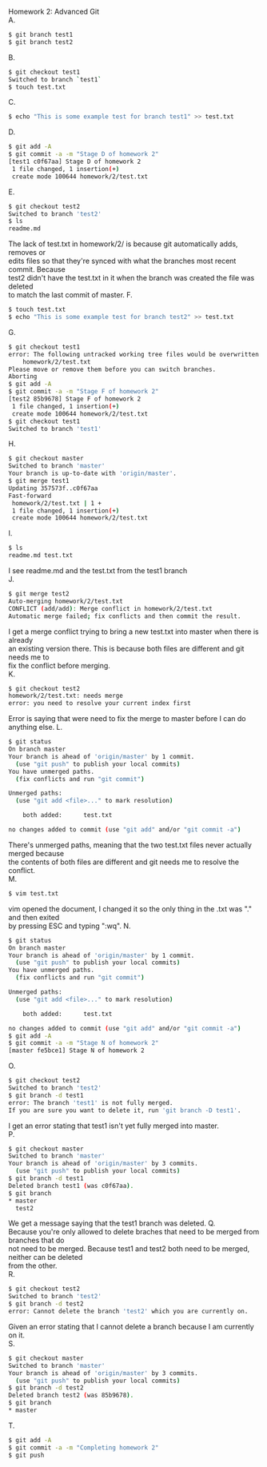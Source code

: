 Homework 2: Advanced Git  
A.  
```bash
$ git branch test1
$ git branch test2
```  
B.  
```bash
$ git checkout test1
Switched to branch `test1`
$ touch test.txt
```  
C.  
```bash
$ echo "This is some example test for branch test1" >> test.txt
```  
D.  
```bash
$ git add -A
$ git commit -a -m "Stage D of homework 2"
[test1 c0f67aa] Stage D of homework 2
 1 file changed, 1 insertion(+)
 create mode 100644 homework/2/test.txt
```  
E.  
```bash
$ git checkout test2
Switched to branch 'test2'
$ ls
readme.md
```  
The lack of test.txt in homework/2/ is because git automatically adds, removes or  
edits files so that they're synced with what the branches most recent commit. Because  
test2 didn't have the test.txt in it when the branch was created the file was deleted  
to match the last commit of master.
F.  
```bash
$ touch test.txt
$ echo "This is some example test for branch test2" >> test.txt
```  
G.  
```bash
$ git checkout test1
error: The following untracked working tree files would be overwritten by checkout:
	homework/2/test.txt
Please move or remove them before you can switch branches.
Aborting
$ git add -A
$ git commit -a -m "Stage F of homework 2"
[test2 85b9678] Stage F of homework 2
 1 file changed, 1 insertion(+)
 create mode 100644 homework/2/test.txt
$ git checkout test1
Switched to branch 'test1'
```  
H.  
```bash
$ git checkout master
Switched to branch 'master'
Your branch is up-to-date with 'origin/master'.
$ git merge test1
Updating 357573f..c0f67aa
Fast-forward
 homework/2/test.txt | 1 +
 1 file changed, 1 insertion(+)
 create mode 100644 homework/2/test.txt
```  
I.  
```bash
$ ls
readme.md test.txt
```  
I see readme.md and the test.txt from the test1 branch  
J.  
```bash
$ git merge test2
Auto-merging homework/2/test.txt
CONFLICT (add/add): Merge conflict in homework/2/test.txt
Automatic merge failed; fix conflicts and then commit the result.
```  
I get a merge conflict trying to bring a new test.txt into master when there is already  
an existing version there. This is because both files are different and git needs me to  
fix the conflict before merging.  
K.  
```bash
$ git checkout test2
homework/2/test.txt: needs merge
error: you need to resolve your current index first
```  
Error is saying that were need to fix the merge to master before I can do anything else.
L.  
```bash
$ git status
On branch master
Your branch is ahead of 'origin/master' by 1 commit.
  (use "git push" to publish your local commits)
You have unmerged paths.
  (fix conflicts and run "git commit")

Unmerged paths:
  (use "git add <file>..." to mark resolution)

	both added:      test.txt

no changes added to commit (use "git add" and/or "git commit -a")

```  
There's unmerged paths, meaning that the two test.txt files never actually merged because  
the contents of both files are different and git needs me to resolve the conflict.  
M.  
```bash
$ vim test.txt
```  
vim opened the document, I changed it so the only thing in the .txt was "." and then exited  
by pressing ESC and typing ":wq".
N.  
```bash
$ git status
On branch master
Your branch is ahead of 'origin/master' by 1 commit.
  (use "git push" to publish your local commits)
You have unmerged paths.
  (fix conflicts and run "git commit")

Unmerged paths:
  (use "git add <file>..." to mark resolution)

	both added:      test.txt

no changes added to commit (use "git add" and/or "git commit -a")
$ git add -A
$ git commit -a -m "Stage N of homework 2"
[master fe5bce1] Stage N of homework 2
```  
O.  
```bash
$ git checkout test2
Switched to branch 'test2'
$ git branch -d test1
error: The branch 'test1' is not fully merged.
If you are sure you want to delete it, run 'git branch -D test1'.
```  
I get an error stating that test1 isn't yet fully merged into master.  
P.  
```bash
$ git checkout master
Switched to branch 'master'
Your branch is ahead of 'origin/master' by 3 commits.
  (use "git push" to publish your local commits)
$ git branch -d test1
Deleted branch test1 (was c0f67aa).
$ git branch
* master
  test2
```  
We get a message saying that the test1 branch was deleted.
Q.  
Because you're only allowed to delete braches that need to be merged from branches that do  
not need to be merged. Because test1 and test2 both need to be merged, neither can be deleted  
from the other.  
R.  
```bash
$ git checkout test2
Switched to branch 'test2'
$ git branch -d test2
error: Cannot delete the branch 'test2' which you are currently on.
```  
Given an error stating that I cannot delete a branch because I am currently on it.  
S.  
```bash
$ git checkout master
Switched to branch 'master'
Your branch is ahead of 'origin/master' by 3 commits.
  (use "git push" to publish your local commits)
$ git branch -d test2
Deleted branch test2 (was 85b9678).
$ git branch
* master
```  
T.  
```bash
$ git add -A
$ git commit -a -m "Completing homework 2"
$ git push
```  
